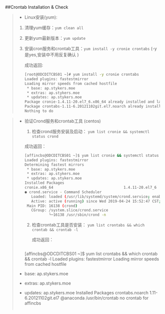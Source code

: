 ##Crontab Installation & Check

> * Linux安装(yum):
> 1. 清理yum缓存：`yum clean all`
>
> 2. 更新yum最新版本：`yum update `
>
> 3. 安装cron服务和crontab工具：`yum install -y cronie crontabs` (-y 是yes,安装中不用反复确认 )
>
>    成功返回:
>
>    ```bash
>    [root@ODCDITCBS01 ~]# yum install -y cronie crontabs
>    Loaded plugins: fastestmirror
>    Loading mirror speeds from cached hostfile
>     * base: ap.stykers.moe
>     * extras: ap.stykers.moe
>     * updates: ap.stykers.moe
>    Package cronie-1.4.11-20.el7_6.x86_64 already installed and latest version
>    Package crontabs-1.11-6.20121102git.el7.noarch already installed and latest version
>    Nothing to do
>    ```
>
>    



> * 验证Crond服务和crontab工具 (centos)
>
>   1. 检查crond服务安装及启动：
>     `yum list cronie && systemctl status crond`
>
>     成功返回：
>
>     ```bash
>     [affincbs@ODCDITCBS01 ~]$ yum list cronie && systemctl status crond
>     Loaded plugins: fastestmirror
>     Determining fastest mirrors
>      * base: ap.stykers.moe
>      * extras: ap.stykers.moe
>      * updates: ap.stykers.moe
>     Installed Packages
>     cronie.x86_64                                1.4.11-20.el7_6                   @updates
>     ● crond.service - Command Scheduler
>        Loaded: loaded (/usr/lib/systemd/system/crond.service; enabled; vendor preset: enabled)
>        Active: active (running) since Wed 2019-04-24 15:52:47 CST; 18h ago
>      Main PID: 16138 (crond)
>        CGroup: /system.slice/crond.service
>                └─16138 /usr/sbin/crond -n
>     ```
>
>     
>
>   2. 检查crontab工具是否安装：
>        `yum list crontabs && which crontab && crontab -l `
>
>      成功返回：
>
>      ```bash
>    [affincbs@ODCDITCBS01 ~]$ yum list crontabs && which crontab && crontab -l
>    Loaded plugins: fastestmirror
>    Loading mirror speeds from cached hostfile
>  * base: ap.stykers.moe
>  * extras: ap.stykers.moe
>  * updates: ap.stykers.moe
>    Installed Packages
>    crontabs.noarch                               1.11-6.20121102git.el7           @anaconda
>    /usr/bin/crontab
>    no crontab for affincbs
>      ```



